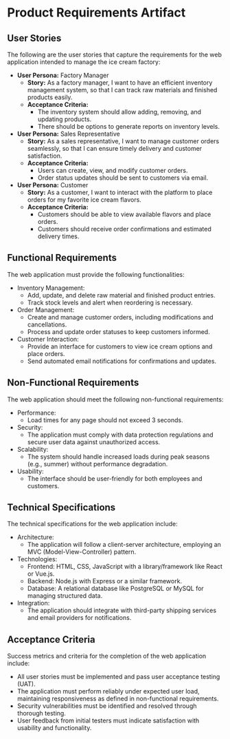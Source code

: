# Product Requirements Artifact

<!-- Section 1: User Stories -->
<section id="sec_1" class="prd-section product-requirement-agent" data-keywords="feature-request,project">
<h2>User Stories</h2>
<p>The following are the user stories that capture the requirements for the web application intended to manage the ice cream factory:</p>
<ul>
    <li><strong>User Persona:</strong> Factory Manager
        <ul>
            <li><strong>Story:</strong> As a factory manager, I want to have an efficient inventory management system, so that I can track raw materials and finished products easily.</li>
            <li><strong>Acceptance Criteria:</strong>
                <ul>
                    <li>The inventory system should allow adding, removing, and updating products.</li>
                    <li>There should be options to generate reports on inventory levels.</li>
                </ul>
            </li>
        </ul>
    </li>
    <li><strong>User Persona:</strong> Sales Representative
        <ul>
            <li><strong>Story:</strong> As a sales representative, I want to manage customer orders seamlessly, so that I can ensure timely delivery and customer satisfaction.</li>
            <li><strong>Acceptance Criteria:</strong>
                <ul>
                    <li>Users can create, view, and modify customer orders.</li>
                    <li>Order status updates should be sent to customers via email.</li>
                </ul>
            </li>
        </ul>
    </li>
    <li><strong>User Persona:</strong> Customer
        <ul>
            <li><strong>Story:</strong> As a customer, I want to interact with the platform to place orders for my favorite ice cream flavors.</li>
            <li><strong>Acceptance Criteria:</strong>
                <ul>
                    <li>Customers should be able to view available flavors and place orders.</li>
                    <li>Customers should receive order confirmations and estimated delivery times.</li>
                </ul>
            </li>
        </ul>
    </li>
</ul>
</section>

<!-- Section 2: Functional Requirements -->
<section id="sec_2" class="prd-section product-requirement-agent" data-keywords="feature-request,project">
<h2>Functional Requirements</h2>
<p>The web application must provide the following functionalities:</p>
<ul>
    <li>Inventory Management:
        <ul>
            <li>Add, update, and delete raw material and finished product entries.</li>
            <li>Track stock levels and alert when reordering is necessary.</li>
        </ul>
    </li>
    <li>Order Management:
        <ul>
            <li>Create and manage customer orders, including modifications and cancellations.</li>
            <li>Process and update order statuses to keep customers informed.</li>
        </ul>
    </li>
    <li>Customer Interaction:
        <ul>
            <li>Provide an interface for customers to view ice cream options and place orders.</li>
            <li>Send automated email notifications for confirmations and updates.</li>
        </ul>
    </li>
</ul>
</section>

<!-- Section 3: Non-Functional Requirements -->
<section id="sec_3" class="prd-section product-requirement-agent" data-keywords="">
<h2>Non-Functional Requirements</h2>
<p>The web application should meet the following non-functional requirements:</p>
<ul>
    <li>Performance:
        <ul>
            <li>Load times for any page should not exceed 3 seconds.</li>
        </ul>
    </li>
    <li>Security:
        <ul>
            <li>The application must comply with data protection regulations and secure user data against unauthorized access.</li>
        </ul>
    </li>
    <li>Scalability:
        <ul>
            <li>The system should handle increased loads during peak seasons (e.g., summer) without performance degradation.</li>
        </ul>
    </li>
    <li>Usability:
        <ul>
            <li>The interface should be user-friendly for both employees and customers.</li>
        </ul>
    </li>
</ul>
</section>

<!-- Section 4: Technical Specifications -->
<section id="sec_4" class="prd-section product-requirement-agent" data-keywords="">
<h2>Technical Specifications</h2>
<p>The technical specifications for the web application include:</p>
<ul>
    <li>Architecture:
        <ul>
            <li>The application will follow a client-server architecture, employing an MVC (Model-View-Controller) pattern.</li>
        </ul>
    </li>
    <li>Technologies:
        <ul>
            <li>Frontend: HTML, CSS, JavaScript with a library/framework like React or Vue.js.</li>
            <li>Backend: Node.js with Express or a similar framework.</li>
            <li>Database: A relational database like PostgreSQL or MySQL for managing structured data.</li>
        </ul>
    </li>
    <li>Integration:
        <ul>
            <li>The application should integrate with third-party shipping services and email providers for notifications.</li>
        </ul>
    </li>
</ul>
</section>

<!-- Section 5: Acceptance Criteria -->
<section id="sec_5" class="prd-section product-requirement-agent" data-keywords="">
<h2>Acceptance Criteria</h2>
<p>Success metrics and criteria for the completion of the web application include:</p>
<ul>
    <li>All user stories must be implemented and pass user acceptance testing (UAT).</li>
    <li>The application must perform reliably under expected user load, maintaining responsiveness as defined in non-functional requirements.</li>
    <li>Security vulnerabilities must be identified and resolved through thorough testing.</li>
    <li>User feedback from initial testers must indicate satisfaction with usability and functionality.</li>
</ul>
</section>